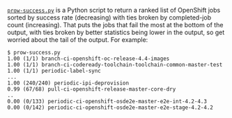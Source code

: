 [`prow-success.py`](prow-success.py) is a Python script to return a ranked list of OpenShift jobs sorted by success rate (decreasing) with ties broken by completed-job count (increasing).
That puts the jobs that fail the most at the bottom of the output, with ties broken by better statistics being lower in the output, so get worried about the tail of the output.
For example:

```console
$ prow-success.py
1.00 (1/1) branch-ci-openshift-oc-release-4.4-images
1.00 (1/1) branch-ci-codeready-toolchain-toolchain-common-master-test
1.00 (1/1) periodic-label-sync
...
1.00 (240/240) periodic-ipi-deprovision
0.99 (67/68) pull-ci-openshift-release-master-core-dry
..
0.00 (0/133) periodic-ci-openshift-osde2e-master-e2e-int-4.2-4.3
0.00 (0/142) periodic-ci-openshift-osde2e-master-e2e-stage-4.2-4.2
```
